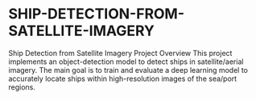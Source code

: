 # SHIP-DETECTION-FROM-SATELLITE-IMAGERY
Ship Detection from Satellite Imagery    Project Overview   This project implements an object-detection model to detect ships in satellite/aerial imagery. The main goal is to train and evaluate a deep learning model to accurately locate ships within high-resolution images of the sea/port regions.    
